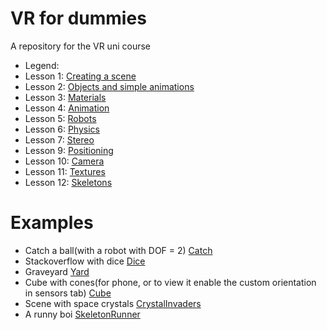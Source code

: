 # VR for dummies
A repository for the VR uni course
- Legend:
- Lesson 1: [Creating a scene](https://github.com/l-pavlova/VRCourse/blob/master/1.BuidlingASceneRotatingACube/Lesson%201.md)
- Lesson 2: [Objects and simple animations](https://github.com/l-pavlova/VRCourse/blob/master/2.ObjectsAndSimpleAnimations/Lesson%202.md)
- Lesson 3: [Materials](https://github.com/l-pavlova/VRCourse/blob/master/3.Materials/Lesson3.md) 
- Lesson 4: [Animation](https://github.com/l-pavlova/VRCourse/blob/master/4.Animation/Lesson4.md)
- Lesson 5: [Robots](https://github.com/l-pavlova/VRCourse/blob/master/5.Robots/Lesson%205.md)
- Lesson 6: [Physics](https://github.com/l-pavlova/VRCourse/blob/master/6.Physics/Lesson6.md)
- Lesson 7: [Stereo](https://github.com/l-pavlova/VRCourse/blob/master/7&8.Stereo/Lesson7.md)
- Lesson 9: [Positioning](https://github.com/l-pavlova/VRCourse/blob/master/9.Positioning/Lesson9.md)
- Lesson 10: [Camera](https://github.com/l-pavlova/VRCourse/blob/master/10.Camera/Lesson10.md)
- Lesson 11: [Textures](https://github.com/l-pavlova/VRCourse/blob/master/11.Textures/Lesson11.md)
- Lesson 12: [Skeletons](https://github.com/l-pavlova/VRCourse/blob/master/12.Skeletons%26Skins/Lesson12.md)


# Examples
- Catch a ball(with a robot with DOF = 2) [Catch](https://l-pavlova.github.io/VRCourse/Test_2/nnnnn/Solution.html)
- Stackoverflow with dice [Dice](https://l-pavlova.github.io/VRCourse/Homework_2/)
- Graveyard [Yard](https://l-pavlova.github.io/VRCourse/Test_3_GraveYard/)
- Cube with cones(for phone, or to view it enable the custom orientation in sensors tab) [Cube](https://l-pavlova.github.io/VRCourse/Homework_3/)
- Scene with space crystals [CrystalInvaders](https://l-pavlova.github.io/VRCourse/Test_4/)
- A runny boi [SkeletonRunner](https://l-pavlova.github.io/VRCourse/Homework_4/)